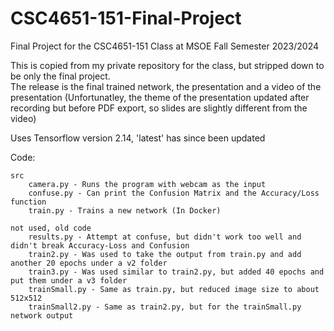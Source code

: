 # CSC4651-151-Final-Project
Final Project for the CSC4651-151 Class at MSOE Fall Semester 2023/2024

This is copied from my private repository for the class, but stripped down to be only the final project.<br/>
The release is the final trained network, the presentation and a video of the presentation (Unfortunatley, the theme of the presentation updated after recording but before PDF export, so slides are slightly different from the video)

Uses Tensorflow version 2.14, 'latest' has since been updated

Code:

    src
        camera.py - Runs the program with webcam as the input
        confuse.py - Can print the Confusion Matrix and the Accuracy/Loss function
        train.py - Trains a new network (In Docker)
        
    not used, old code
        results.py - Attempt at confuse, but didn't work too well and didn't break Accuracy-Loss and Confusion
        train2.py - Was used to take the output from train.py and add another 20 epochs under a v2 folder
        train3.py - Was used similar to train2.py, but added 40 epochs and put them under a v3 folder
        trainSmall.py - Same as train.py, but reduced image size to about 512x512
        trainSmall2.py - Same as train2.py, but for the trainSmall.py network output
